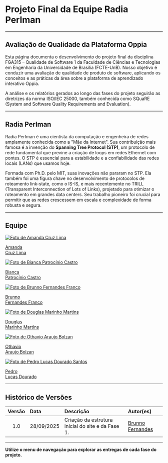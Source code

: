 # Projeto Final da Equipe Radia Perlman

---

## Avaliação de Qualidade da Plataforma Oppia

Esta página documenta o desenvolvimento do projeto final da disciplina FGA315 – Qualidade de Software 1 da Faculdade de Ciências e Tecnologias em Engenharia da Universidade de Brasília (FCTE-UnB). Nosso objetivo é conduzir uma avaliação de qualidade de produto de software, aplicando os conceitos e as práticas da área sobre a plataforma de aprendizado interativo Oppia.

A análise e os relatórios gerados ao longo das fases do projeto seguirão as diretrizes da norma ISO/IEC 25000, também conhecida como SQuaRE (System and Software Quality Requirements and Evaluation).

---

## Radia Perlman

Radia Perlman é uma cientista da computação e engenheira de redes amplamente conhecida como a "Mãe da Internet". Sua contribuição mais famosa é a invenção do **Spanning Tree Protocol (STP)**, um protocolo de rede fundamental que previne a criação de loops em redes Ethernet com pontes. O STP é essencial para a estabilidade e a confiabilidade das redes locais (LANs) que usamos hoje.

Formada com Ph.D. pelo MIT, suas inovações não pararam no STP. Ela também foi uma figura chave no desenvolvimento de protocolos de roteamento link-state, como o IS-IS, e mais recentemente no TRILL (Transparent Interconnection of Lots of Links), projetado para otimizar o roteamento em grandes data centers. Seu trabalho pioneiro foi crucial para permitir que as redes crescessem em escala e complexidade de forma robusta e segura.

---

## Equipe

<div class="team-grid">

  <div class="team-member">
    <a href="https://github.com/mandicrz" target="_blank" rel="noopener">
      <img src="https://github.com/mandicrz.png" alt="Foto de Amanda Cruz Lima">
      <p>Amanda<br>Cruz Lima</p>
    </a>
  </div>

  <div class="team-member">
    <a href="https://github.com/BiancaPatrocinio7" target="_blank" rel="noopener">
      <img src="https://github.com/BiancaPatrocinio7.png" alt="Foto de Bianca Patrocínio Castro">
      <p>Bianca<br>Patrocínio Castro</p>
    </a>
  </div>

  <div class="team-member">
    <a href="https://github.com/brunnoff" target="_blank" rel="noopener">
      <img src="https://github.com/brunnoff.png" alt="Foto de Brunno Fernandes Franco">
      <p>Brunno<br>Fernandes Franco</p>
    </a>
  </div>

  <div class="team-member">
    <a href="https://github.com/M4RINH0" target="_blank" rel="noopener">
      <img src="https://github.com/M4RINH0.png" alt="Foto de Douglas Marinho Martins">
      <p>Douglas<br>Marinho Martins</p>
    </a>
  </div>

  <div class="team-member">
    <a href="https://github.com/bolzanMGB" target="_blank" rel="noopener">
      <img src="https://github.com/bolzanMGB.png" alt="Foto de Othavio Araujo Bolzan">
      <p>Othavio<br>Araujo Bolzan</p>
    </a>
  </div>

  <div class="team-member">
    <a href="https://github.com/pedrolucasdourado" target="_blank" rel="noopener">
      <img src="https://github.com/pedrolucasdourado.png" alt="Foto de Pedro Lucas Dourado Santos">
      <p>Pedro<br>Lucas Dourado</p>
    </a>
  </div>

</div>

---

## Histórico de Versões

| Versão | Data       | Descrição                                         | Autor(es)       |
| :----: | :--------- | :-------------------------------------------------- | :-------------- |
|  1.0   | 28/09/2025 | Criação da estrutura inicial do site e da Fase 1. | [Brunno Fernandes](https://github.com/brunnoff) |

---

**Utilize o menu de navegação para explorar as entregas de cada fase do projeto.**
